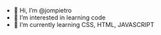 - 👋 Hi, I’m @jompietro 
- 👀 I’m interested in learning code
- 🌱 I’m currently learning CSS, HTML, JAVASCRIPT

<!---
jompietro/jompietro is a ✨ special ✨ repository because its `README.md` (this file) appears on your GitHub profile.
You can click the Preview link to take a look at your changes.
--->
